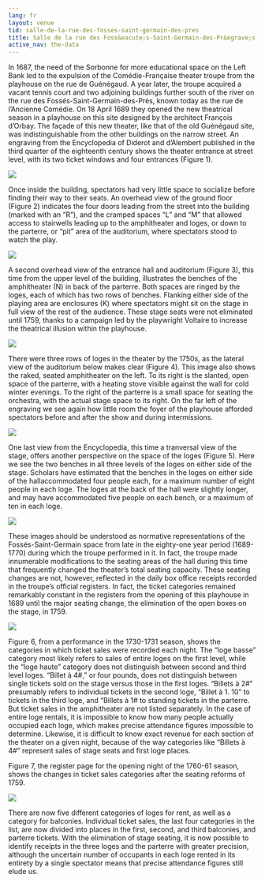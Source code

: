 ```yaml
---
lang: fr
layout: venue
tid: salle-de-la-rue-des-fosses-saint-germain-des-pres
title: Salle de la rue des Foss&eacute;s-Saint-Germain-des-Pr&egrave;s, 1689-1770
active_nav: the-data
---
```

In 1687, the need of the Sorbonne for more educational space on the Left Bank led to the expulsion of the Com&eacute;die-Française theater troupe from the playhouse on the rue de Gu&eacute;n&eacute;gaud. A year later, the troupe acquired a vacant tennis court and two adjoining buildings further south of the river on the rue des Foss&eacute;s-Saint-Germain-des-Pr&egrave;s, known today as the rue de l&rsquo;Ancienne Com&eacute;die. On 18 April 1689 they opened the new theatrical season in a playhouse on this site designed by the architect François d&rsquo;Orbay. The façade of this new theater, like that of the old Gu&eacute;n&eacute;gaud site, was indistinguishable from the other buildings on the narrow street. An engraving from the Encyclopedia of Diderot and d&rsquo;Alembert published in the third quarter of the eighteenth century shows the theater entrance at street level, with its two ticket windows and four entrances (Figure 1).

[![](/img/fosse-saint-germain-1.jpg)](/img/fosse-saint-germain-1.jpg)

Once inside the building, spectators had very little space to socialize before finding their way to their seats. An overhead view of the ground floor (Figure 2) indicates the four doors leading from the street into the building (marked with an &ldquo;R&rdquo;), and the cramped spaces &ldquo;L&rdquo; and &ldquo;M&rdquo; that allowed access to stairwells leading up to the amphitheater and loges, or down to the parterre, or &ldquo;pit&rdquo; area of the auditorium, where spectators stood to watch the play.

[![](/img/fosse-saint-germain-2.jpg)](/img/fosse-saint-germain-2.jpg)

A second overhead view of the entrance hall and auditorium (Figure 3), this time from the upper level of the building, illustrates the benches of the amphitheater (N) in back of the parterre. Both spaces are ringed by the loges, each of which has two rows of benches. Flanking either side of the playing area are enclosures (K) where spectators might sit on the stage in full view of the rest of the audience. These stage seats were not eliminated until 1759, thanks to a campaign led by the playwright Voltaire to increase the theatrical illusion within the playhouse.

[![](/img/fosse-saint-germain-3.jpg)](/img/fosse-saint-germain-3.jpg)

There were three rows of loges in the theater by the 1750s, as the lateral view of the auditorium below makes clear (Figure 4). This image also shows the raked, seated amphitheater on the left. To its right is the slanted, open space of the parterre, with a heating stove visible against the wall for cold winter evenings. To the right of the parterre is a small space for seating the orchestra, with the actual stage space to its right. On the far left of the engraving we see again how little room the foyer of the playhouse afforded spectators before and after the show and during intermissions.

[![](/img/fosse-saint-germain-4.jpg)](/img/fosse-saint-germain-4.jpg)

One last view from the Encyclopedia, this time a tranversal view of the stage, offers another perspective on the space of the loges (Figure 5). Here we see the two benches in all three levels of the loges on either side of the stage. Scholars have estimated that the benches in the loges on either side of the hallaccommodated four people each, for a maximum number of eight people in each loge. The loges at the back of the hall were slightly longer, and may have accommodated five people on each bench, or a maximum of ten in each loge.

[![](/img/fosse-saint-germain-5.jpg)](/img/fosse-saint-germain-5.jpg)

These images should be understood as normative representations of the Foss&eacute;s-Saint-Germain space from late in the eighty-one year period (1689-1770) during which the troupe performed in it. In fact, the troupe made innumerable modifications to the seating areas of the hall during this time that frequently changed the theater&rsquo;s total seating capacity. These seating changes are not, however, reflected in the daily box office receipts recorded in the troupe&rsquo;s official registers. In fact, the ticket categories remained remarkably constant in the registers from the opening of this playhouse in 1689 until the major seating change, the elimination of the open boxes on the stage, in 1759.

[![](/img/fosse-saint-germain-6.jpg)](/img/fosse-saint-germain-6.jpg)

Figure 6, from a performance in the 1730-1731 season, shows the categories in which ticket sales were recorded each night. The &ldquo;loge basse&rdquo; category most likely refers to sales of entire loges on the first level, while the &ldquo;loge haute&rdquo; category does not distinguish between second and third level loges. &ldquo;Billet à 4#,&rdquo; or four pounds, does not distinguish between single tickets sold on the stage versus those in the first loges. &ldquo;Billets à 2#&rdquo; presumably refers to individual tickets in the second loge, &ldquo;Billet à 1. 10&rdquo; to tickets in the third loge, and &ldquo;Billets à 1# to standing tickets in the parterre. But ticket sales in the amphitheater are not listed separately. In the case of entire loge rentals, it is impossible to know how many people actually occupied each loge, which makes precise attendance figures impossible to determine. Likewise, it is difficult to know exact revenue for each section of the theater on a given night, because of the way categories like &ldquo;Billets à 4#&rdquo; represent sales of stage seats and first loge places.

Figure 7, the register page for the opening night of the 1760-61 season, shows the changes in ticket sales categories after the seating reforms of 1759.

[![](/img/fosse-saint-germain-7.jpg)](/img/fosse-saint-germain-7.jpg)

There are now five different categories of loges for rent, as well as a category for balconies. Individual ticket sales, the last four categories in the list, are now divided into places in the first, second, and third balconies, and parterre tickets. With the elimination of stage seating, it is now possible to identify receipts in the three loges and the parterre with greater precision, although the uncertain number of occupants in each loge rented in its entirety by a single spectator means that precise attendance figures still elude us.